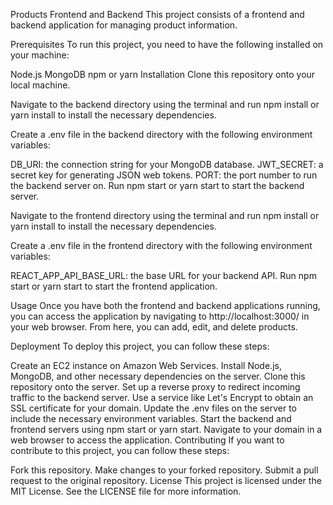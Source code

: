 Products Frontend and Backend
This project consists of a frontend and backend application for managing product information.

Prerequisites
To run this project, you need to have the following installed on your machine:

Node.js
MongoDB
npm or yarn
Installation
Clone this repository onto your local machine.

Navigate to the backend directory using the terminal and run npm install or yarn install to install the necessary dependencies.

Create a .env file in the backend directory with the following environment variables:

DB_URI: the connection string for your MongoDB database.
JWT_SECRET: a secret key for generating JSON web tokens.
PORT: the port number to run the backend server on.
Run npm start or yarn start to start the backend server.

Navigate to the frontend directory using the terminal and run npm install or yarn install to install the necessary dependencies.

Create a .env file in the frontend directory with the following environment variables:

REACT_APP_API_BASE_URL: the base URL for your backend API.
Run npm start or yarn start to start the frontend application.

Usage
Once you have both the frontend and backend applications running, you can access the application by navigating to http://localhost:3000/ in your web browser. From here, you can add, edit, and delete products.

Deployment
To deploy this project, you can follow these steps:

Create an EC2 instance on Amazon Web Services.
Install Node.js, MongoDB, and other necessary dependencies on the server.
Clone this repository onto the server.
Set up a reverse proxy to redirect incoming traffic to the backend server.
Use a service like Let's Encrypt to obtain an SSL certificate for your domain.
Update the .env files on the server to include the necessary environment variables.
Start the backend and frontend servers using npm start or yarn start.
Navigate to your domain in a web browser to access the application.
Contributing
If you want to contribute to this project, you can follow these steps:

Fork this repository.
Make changes to your forked repository.
Submit a pull request to the original repository.
License
This project is licensed under the MIT License. See the LICENSE file for more information.
